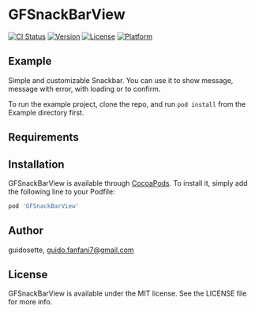 # GFSnackBarView

[![CI Status](https://img.shields.io/travis/guidosette/GFSnackBarView.svg?style=flat)](https://travis-ci.org/guidosette/GFSnackBarView)
[![Version](https://img.shields.io/cocoapods/v/GFSnackBarView.svg?style=flat)](https://cocoapods.org/pods/GFSnackBarView)
[![License](https://img.shields.io/cocoapods/l/GFSnackBarView.svg?style=flat)](https://cocoapods.org/pods/GFSnackBarView)
[![Platform](https://img.shields.io/cocoapods/p/GFSnackBarView.svg?style=flat)](https://cocoapods.org/pods/GFSnackBarView)

## Example

Simple and customizable Snackbar. You can use it to show message, message with error, with loading or to confirm.

To run the example project, clone the repo, and run `pod install` from the Example directory first.

## Requirements

## Installation

GFSnackBarView is available through [CocoaPods](https://cocoapods.org). To install
it, simply add the following line to your Podfile:

```ruby
pod 'GFSnackBarView'
```

## Author

guidosette, guido.fanfani7@gmail.com

## License

GFSnackBarView is available under the MIT license. See the LICENSE file for more info.
